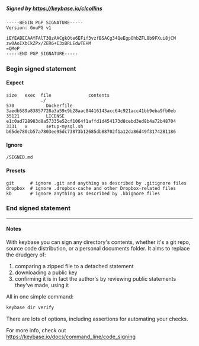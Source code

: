 ##### Signed by https://keybase.io/clcollins
```
-----BEGIN PGP SIGNATURE-----
Version: GnuPG v1

iEYEABECAAYFAlT3QzAACgkQte6EFif3vzfBSACg34QeEgpOhbZFL8b9FXui8jCM
zw0AoIXbCkZPx/ZER6+I3xBRLEdwTEHM
=QMeP
-----END PGP SIGNATURE-----

```

<!-- END SIGNATURES -->

### Begin signed statement 

#### Expect

```
size   exec  file              contents                                                        
             ./                                                                                
570            Dockerfile      3aedb589a83857728a3a59c9b28aac84416143acc64c921acc41bb9eba9fb0eb
35121          LICENSE         e1c0ad728983d8a57335e52cf1064f1affd1d454173d8cebd3ed8b4a72b48704
3331   x       setup-mysql.sh  b65de780cb57a7803ee95dc73873b12685db88702f1a12da86d49f3174281186
```

#### Ignore

```
/SIGNED.md
```

#### Presets

```
git      # ignore .git and anything as described by .gitignore files
dropbox  # ignore .dropbox-cache and other Dropbox-related files    
kb       # ignore anything as described by .kbignore files          
```

<!-- summarize version = 0.0.9 -->

### End signed statement

<hr>

#### Notes

With keybase you can sign any directory's contents, whether it's a git repo,
source code distribution, or a personal documents folder. It aims to replace the drudgery of:

  1. comparing a zipped file to a detached statement
  2. downloading a public key
  3. confirming it is in fact the author's by reviewing public statements they've made, using it

All in one simple command:

```bash
keybase dir verify
```

There are lots of options, including assertions for automating your checks.

For more info, check out https://keybase.io/docs/command_line/code_signing